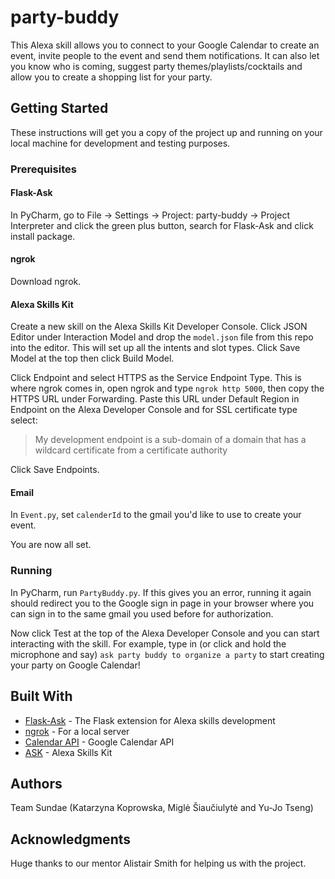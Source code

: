 # party-buddy

This Alexa skill allows you to connect to your Google Calendar to create an event, invite people to the event and send them notifications. It can also let you know who is coming, suggest party themes/playlists/cocktails and allow you to create a shopping list for your party.

## Getting Started

These instructions will get you a copy of the project up and running on your local machine for development and testing purposes.

### Prerequisites

#### Flask-Ask

In PyCharm, go to File -> Settings -> Project: party-buddy -> Project Interpreter and click the green plus button, search for Flask-Ask and click install package.

#### ngrok

Download ngrok.

#### Alexa Skills Kit

Create a new skill on the Alexa Skills Kit Developer Console. Click JSON Editor under Interaction Model and drop the `model.json` file from this repo into the editor. This will set up all the intents and slot types. Click Save Model at the top then click Build Model.

Click Endpoint and select HTTPS as the Service Endpoint Type. This is where ngrok comes in, open ngrok and type `ngrok http 5000`, then copy the HTTPS URL under Forwarding. Paste this URL under Default Region in Endpoint on the Alexa Developer Console and for SSL certificate type select:

> My development endpoint is a sub-domain of a domain that has a wildcard certificate from a certificate authority

Click Save Endpoints.

#### Email

In `Event.py`, set `calenderId` to the gmail you'd like to use to create your event.

You are now all set.

### Running

In PyCharm, run `PartyBuddy.py`. If this gives you an error, running it again should redirect you to the Google sign in page in your browser where you can sign in to the same gmail you used before for authorization.

Now click Test at the top of the Alexa Developer Console and you can start interacting with the skill. For example, type in (or click and hold the microphone and say) `ask party buddy to organize a party` to start creating your party on Google Calendar!

## Built With

* [Flask-Ask](https://github.com/johnwheeler/flask-ask) - The Flask extension for Alexa skills development
* [ngrok](https://ngrok.com/) - For a local server
* [Calendar API](https://developers.google.com/calendar/) - Google Calendar API
* [ASK](https://developer.amazon.com/alexa-skills-kit) - Alexa Skills Kit

## Authors

Team Sundae (Katarzyna Koprowska, Miglė Šiaučiulytė and Yu-Jo Tseng)

## Acknowledgments

Huge thanks to our mentor Alistair Smith for helping us with the project.
